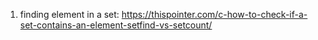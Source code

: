 
1. finding element in a set:
https://thispointer.com/c-how-to-check-if-a-set-contains-an-element-setfind-vs-setcount/